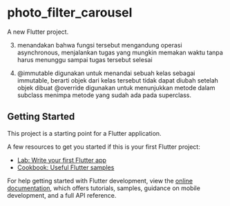# photo_filter_carousel

A new Flutter project.

3. menandakan bahwa fungsi tersebut mengandung operasi asynchronous,
menjalankan tugas yang mungkin memakan waktu tanpa harus menunggu sampai tugas tersebut selesai

4. @immutable digunakan untuk menandai sebuah kelas sebagai immutable, berarti objek dari kelas tersebut tidak dapat diubah setelah objek dibuat
   @override digunakan untuk menunjukkan metode dalam subclass menimpa metode yang sudah ada pada superclass.
## Getting Started

This project is a starting point for a Flutter application.

A few resources to get you started if this is your first Flutter project:

- [Lab: Write your first Flutter app](https://docs.flutter.dev/get-started/codelab)
- [Cookbook: Useful Flutter samples](https://docs.flutter.dev/cookbook)

For help getting started with Flutter development, view the
[online documentation](https://docs.flutter.dev/), which offers tutorials,
samples, guidance on mobile development, and a full API reference.
